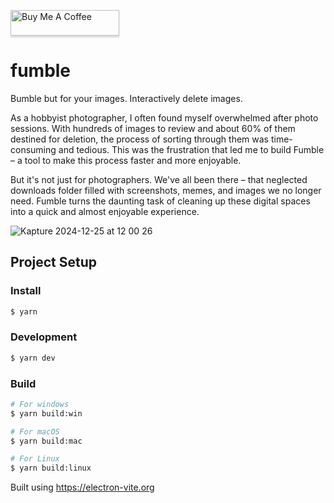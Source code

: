 <a href="https://buymeacoffee.com/bonniesimon" target="_blank"><img src="https://www.buymeacoffee.com/assets/img/custom_images/orange_img.png" alt="Buy Me A Coffee" style="height: 41px !important;width: 174px !important;box-shadow: 0px 3px 2px 0px rgba(190, 190, 190, 0.5) !important;-webkit-box-shadow: 0px 3px 2px 0px rgba(190, 190, 190, 0.5) !important;" ></a>


# fumble

Bumble but for your images. Interactively delete images. 



As a hobbyist photographer, I often found myself overwhelmed after photo sessions. With hundreds of images to review and about 60% of them destined for deletion, the process of sorting through them was time-consuming and tedious. This was the frustration that led me to build Fumble – a tool to make this process faster and more enjoyable.

But it's not just for photographers. We've all been there – that neglected downloads folder filled with screenshots, memes, and images we no longer need. Fumble turns the daunting task of cleaning up these digital spaces into a quick and almost enjoyable experience.


![Kapture 2024-12-25 at 12 00 26](https://github.com/user-attachments/assets/a0c4ed5c-7834-468b-98da-4dcc19b3a96c)


## Project Setup

### Install

```bash
$ yarn
```

### Development

```bash
$ yarn dev
```

### Build

```bash
# For windows
$ yarn build:win

# For macOS
$ yarn build:mac

# For Linux
$ yarn build:linux
```

Built using https://electron-vite.org
